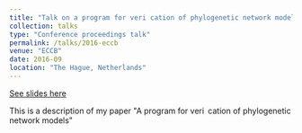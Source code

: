 ```yaml
---
title: "Talk on a program for veri cation of phylogenetic network models"
collection: talks
type: "Conference proceedings talk"
permalink: /talks/2016-eccb
venue: "ECCB"
date: 2016-09
location: "The Hague, Netherlands"
---
```


[See slides here](https://f1000research.com/slides/5-2345)

This is a description of my paper "A program for veri cation of phylogenetic network models"
